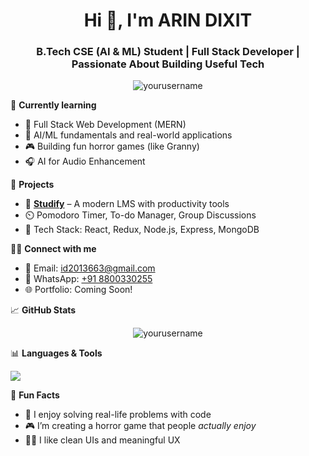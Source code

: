 <h1 align="center">Hi 👋, I'm ARIN DIXIT</h1>
<h3 align="center">B.Tech CSE (AI & ML) Student | Full Stack Developer | Passionate About Building Useful Tech</h3>

<p align="center">
  <img src="https://komarev.com/ghpvc/?username=yourusername&label=Profile%20views&color=0e75b6&style=flat" alt="yourusername" />
</p>

🌱 **Currently learning**  
- 🔭 Full Stack Web Development (MERN)
- 🤖 AI/ML fundamentals and real-world applications
- 🎮 Building fun horror games (like Granny)
- 🎧 AI for Audio Enhancement

💼 **Projects**
- 🧠 [**Studify**](https://studify.com) – A modern LMS with productivity tools  
- ⏲️ Pomodoro Timer, To-do Manager, Group Discussions  
- 📁 Tech Stack: React, Redux, Node.js, Express, MongoDB

👨‍💻 **Connect with me**  
- 📧 Email: [id2013663@gmail.com](mailto:id2013663@gmail.com)  
- 📱 WhatsApp: [+91 8800330255](https://wa.me/918800330255)  
- 🌐 Portfolio: Coming Soon!

📈 **GitHub Stats**

<p align="center">
  <img src="https://github-readme-stats.vercel.app/api?username=yourusername&show_icons=true&theme=tokyonight" alt="yourusername" />
</p>


📊 **Languages & Tools**

<p align="left">
  <img src="https://skillicons.dev/icons?i=react,nodejs,express,mongodb,js,html,css,cpp,python,github,git,figma,vercel" />
</p>

🔭 **Fun Facts**
- 🧩 I enjoy solving real-life problems with code
- 🎮 I’m creating a horror game that people *actually enjoy*
- 🧘‍♂️ I like clean UIs and meaningful UX
